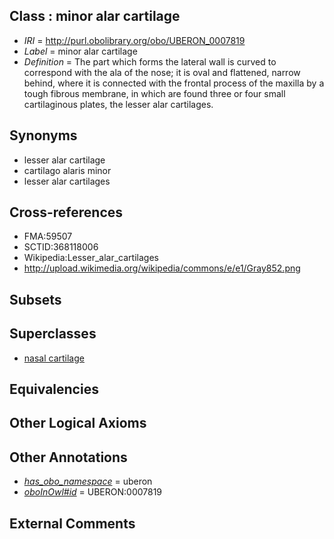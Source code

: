 
## Class : minor alar cartilage

 * *IRI* = http://purl.obolibrary.org/obo/UBERON_0007819
 * *Label* = minor alar cartilage
 * *Definition* = The part which forms the lateral wall is curved to correspond with the ala of the nose; it is oval and flattened, narrow behind, where it is connected with the frontal process of the maxilla by a tough fibrous membrane, in which are found three or four small cartilaginous plates, the lesser alar cartilages.

## Synonyms

 * lesser alar cartilage
 * cartilago alaris minor
 * lesser alar cartilages

## Cross-references

 * FMA:59507
 * SCTID:368118006
 * Wikipedia:Lesser_alar_cartilages
 * http://upload.wikimedia.org/wikipedia/commons/e/e1/Gray852.png

## Subsets


## Superclasses

 * [nasal cartilage](../../UBERON/23/UBERON_0001823.md)

## Equivalencies


## Other Logical Axioms


## Other Annotations

 * *[has_obo_namespace](../../ce/oboInOwl#hasOBONamespace.md)* = uberon
 * *[oboInOwl#id](../../id/oboInOwl#id.md)* = UBERON:0007819

## External Comments

